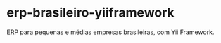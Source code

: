 erp-brasileiro-yiiframework
===========================

ERP para pequenas e médias empresas brasileiras, com Yii Framework.
